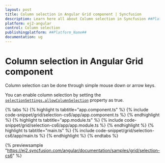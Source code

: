 ```yaml
---
layout: post
title: Column selection in Angular Grid component | Syncfusion
description: Learn here all about Column selection in Syncfusion ##Platform_Name## Grid component of Syncfusion Essential JS 2 and more.
platform: ej2-angular
control: Column selection 
publishingplatform: ##Platform_Name##
documentation: ug
---
```


# Column selection in Angular Grid component

Column selection can be done through simple mouse down or arrow keys.

You can enable column selection by setting the [`selectionSettings.allowColumnSelection`](https://ej2.syncfusion.com/angular/documentation/api/grid/selectionSettings/#allowcolumnselection) property as true.

{% tabs %}
{% highlight ts tabtitle="app.component.ts" %}
{% include code-snippet/grid/selection-cs6/app/app.component.ts %}
{% endhighlight %}
{% highlight ts tabtitle="app.module.ts" %}
{% include code-snippet/grid/selection-cs6/app/app.module.ts %}
{% endhighlight %}
{% highlight ts tabtitle="main.ts" %}
{% include code-snippet/grid/selection-cs6/app/main.ts %}
{% endhighlight %}
{% endtabs %}
  
{% previewsample "https://ej2.syncfusion.com/angular/documentation/samples/grid/selection-cs6" %}